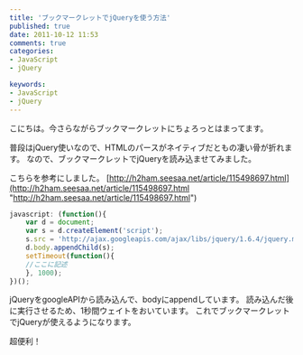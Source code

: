 ```yaml
---
title: 'ブックマークレットでjQueryを使う方法'
published: true
date: 2011-10-12 11:53
comments: true
categories:
- JavaScript
- jQuery

keywords:
- JavaScript
- jQuery
---
```

こにちは。今さらながらブックマークレットにちょろっとはまってます。

普段はjQuery使いなので、HTMLのパースがネイティブだともの凄い骨が折れます。
なので、ブックマークレットでjQueryを読み込ませてみました。

こちらを参考にしました。
[http://h2ham.seesaa.net/article/115498697.html](http://h2ham.seesaa.net/article/115498697.html "http://h2ham.seesaa.net/article/115498697.html")

```javascript
javascript: (function(){
	var d = document;
	var s = d.createElement('script');
	s.src = 'http://ajax.googleapis.com/ajax/libs/jquery/1.6.4/jquery.min.js';
	d.body.appendChild(s);
	setTimeout(function(){
	//ここに記述
	}, 1000);
})();
```

jQueryをgoogleAPIから読み込んで、bodyにappendしています。
読み込んだ後に実行させるため、1秒間ウェイトをおいています。
これでブックマークレットでjQueryが使えるようになります。

超便利！